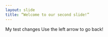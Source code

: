 ```yaml
---
layout: slide
title: “Welcome to our second slide!”
---
```

My test changes
Use the left arrow to go back!
